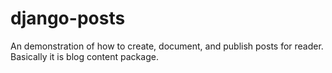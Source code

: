 # django-posts
An demonstration of how to create, document, and publish posts for reader. Basically it is blog content package.
